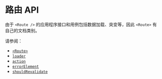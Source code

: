 #  路由 API

由于 `<Route />` 的应用程序接口和用例包括数据加载、突变等，因此 `<Route>` 有自己的文档类别。

请参阅：

- [`<Route>`](../route/route)
- [`loader`](../route/loader)
- [`action`](../route/action)
- [`errorElement`](../route/error-element)
- [`shouldRevalidate`](../route/should-revalidate)